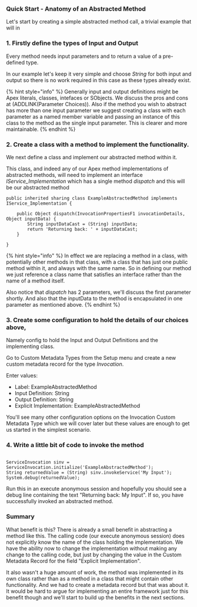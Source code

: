 ### Quick Start - Anatomy of an Abstracted Method

Let's start by creating a simple abstracted method call, a trivial example that will in 

### 1. Firstly define the types of Input and Output

Every method needs input parameters and to return a value of a pre-defined type.

In our example let's keep it very simple and choose *String* for both input and output so there is no work required in this case as these types already exist. 

{% hint style="info" %}
Generally input and output definitions might be Apex literals, classes, intefaces or SObjects. We discuss the pros and cons at (ADDLINK(Parameter Choices)). Also if the method you wish to abstract has more than one input parameter we suggest creating a class with each parameter as a named member variable and passing an instance of this class to the method as the single input parameter. This is clearer and more maintainable.
{% endhint %}

### 2. Create a class with a method to implement the functionality. 

We next define a class and implement our abstracted method within it. 

This class, and indeed any of our Apex method implementations of abstracted methods, will need to implement an interface *IService_Implementation* which has a single method *dispatch* and this will be our abstracted method

```
public inherited sharing class ExampleAbstractedMethod implements IService_Implementation {
 
    public Object dispatch(InvocationPropertiesF1 invocationDetails, Object inputData) {
        String inputDataCast = (String) inputData;
        return 'Returning back: ' + inputDataCast;
    }
 
}

```

{% hint style="info" %}
In effect we are replacing a method in a class, with potentially other methods in that class, with a class that has just one public method within it, and always with the same name. So in defining our method we just reference a class name that satisfies an interface rather than the name of a method itself.

Also notice that *dispatch* has 2 parameters, we'll discuss the first parameter shortly. And also that the inputData to the method is encapsulated in one parameter as mentioned above.
{% endhint %}



### 3. Create some configuration to hold the details of our choices above, 

Namely config to hold the Input and Output Definitions and the implementing class.

Go to Custom Metadata Types from the Setup menu and create a new custom metadata record for the type *Invocation*. 

Enter values:
* Label: ExampleAbstractedMethod
* Input Definition: String
* Output Definition: String
* Explicit Implementation: ExampleAbstractedMethod

You'll see many other configuration options on the Invocation Custom Metadata Type which we will cover later but these values are enough to get us started in the simplest scenario.



### 4. Write a little bit of code to invoke the method

```

ServiceInvocation sinv = ServiceInvocation.initialize('ExampleAbstractedMethod');
String returnedValue = (String) sinv.invokeService('My Input');
System.debug(returnedValue);

```

Run this in an execute anonymous session and hopefully you should see a debug line containing the text "Returning back: My Input". If so, you have successfully invoked an abstracted method.


### Summary

What benefit is this? There is already a small benefit in abstracting a method like this. The calling code (our execute anonymous session) does not explicitly know the name of the class holding the implementation. We have the ability now to change the implementation without making any change to the calling code, but just by changing the value in the Custom Metadata Record for the field "Explicit Implementation". 

It also wasn't a huge amount of work, the method was implemented in its own class rather than as a method in a class that might contain other functionality. And we had to create a metadata record but that was about it. It would be hard to argue for implementing an entire framework just for this benefit though and we'll start to build up the benefits in the next sections. 

